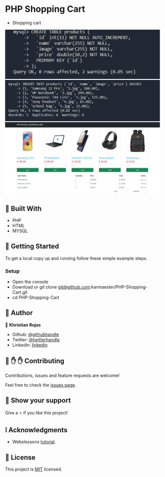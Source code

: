 # PHP Shopping Cart

- Shopping cart

![screenshot](images/screenshot1.png)
![screenshot](images/screenshot2.png)
![screenshot](images/screenshot3.png)

## :hammer: Built With

- PHP
- HTML
- MYSQL

## :construction_worker: Getting Started

To get a local copy up and running follow these simple example steps.

### Setup

- Open the console
- Download or git clone git@github.com:karmaester/PHP-Shopping-Cart.git
- cd PHP-Shopping-Cart

## :bust_in_silhouette: Author

👤 **Khristian Rojas**

- Github: [@githubhandle](https://github.com/karmaester)
- Twitter: [@twitterhandle](https://twitter.com/karmaendlich)
- Linkedin: [linkedin](https://www.linkedin.com/in/khristian-rojas/)

## 🤝 :raised_hand: :raised_hand: Contributing

Contributions, issues and feature requests are welcome!

Feel free to check the [issues page](https://github.com/karmaester/Restaurant-JS/issues).

## :muscle: Show your support

Give a ⭐️ if you like this project!

## :grey_exclamation: Acknowledgments

- Webslessons [tutorial](https://www.webslesson.info/2016/08/simple-php-mysql-shopping-cart.html).

## 📝 License

This project is [MIT](https://opensource.org/licenses/MIT) licensed.
